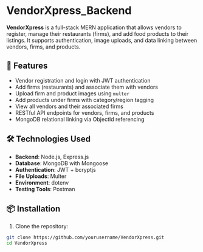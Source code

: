 # VendorXpress_Backend
**VendorXpress** is a full-stack MERN application that allows vendors to register, manage their restaurants (firms), and add food products to their listings. It supports authentication, image uploads, and data linking between vendors, firms, and products.

## 🚀 Features
- Vendor registration and login with JWT authentication
- Add firms (restaurants) and associate them with vendors
- Upload firm and product images using `multer`
- Add products under firms with category/region tagging
- View all vendors and their associated firms
- RESTful API endpoints for vendors, firms, and products
- MongoDB relational linking via ObjectId referencing

## 🛠️ Technologies Used
- **Backend**: Node.js, Express.js
- **Database**: MongoDB with Mongoose
- **Authentication**: JWT + bcryptjs
- **File Uploads**: Multer
- **Environment**: dotenv
- **Testing Tools**: Postman

## 📦 Installation
1. Clone the repository:

```bash
git clone https://github.com/yourusername/VendorXpress.git
cd VendorXpress
